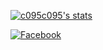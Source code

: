 [![c095c095's stats](https://noxturnix-github-readme-stats.vercel.app/api?username=c095c095&bg_color=3e9f85&text_color=ffffff&icon_color=ffffff&hide_border=true&show_icons=true&border_radius=0&hide_rank=true&hide_title=true&include_all_commits=true "c095c095's stats")](https://github.com/c095c095)

[![Facebook](https://img.shields.io/badge/facebook-c095c095-white?labelColor=3e9f85&logo=facebook&logoColor=white&style=for-the-badge "Facebook")](https://facebook.com/c095c095)
